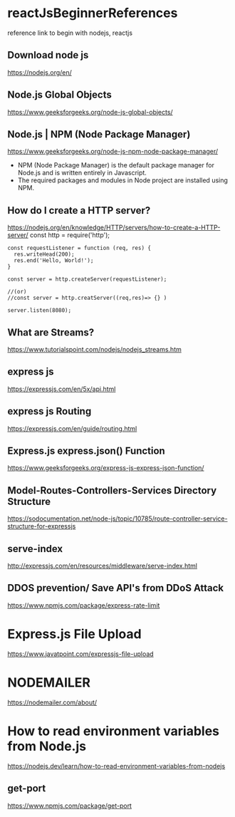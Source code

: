 # reactJsBeginnerReferences
reference link to begin with nodejs, reactjs

## Download node js
https://nodejs.org/en/

## Node.js Global Objects
https://www.geeksforgeeks.org/node-js-global-objects/


## Node.js | NPM (Node Package Manager)
https://www.geeksforgeeks.org/node-js-npm-node-package-manager/

  - NPM (Node Package Manager) is the default package manager for Node.js and is written entirely in Javascript. 
  - The required packages and modules in Node project are installed using NPM.


## How do I create a HTTP server?
https://nodejs.org/en/knowledge/HTTP/servers/how-to-create-a-HTTP-server/
    const http = require('http');

    const requestListener = function (req, res) {
      res.writeHead(200);
      res.end('Hello, World!');
    }

    const server = http.createServer(requestListener);
    
    //(or)
    //const server = http.creatServer((req,res)=> {} )
    
    server.listen(8080);
    
   
## What are Streams?
https://www.tutorialspoint.com/nodejs/nodejs_streams.htm

## express js
https://expressjs.com/en/5x/api.html

## express js Routing
https://expressjs.com/en/guide/routing.html

## Express.js express.json() Function
https://www.geeksforgeeks.org/express-js-express-json-function/

## Model-Routes-Controllers-Services Directory Structure
https://sodocumentation.net/node-js/topic/10785/route-controller-service-structure-for-expressjs

## serve-index
http://expressjs.com/en/resources/middleware/serve-index.html

## DDOS prevention/ Save API's from DDoS Attack
https://www.npmjs.com/package/express-rate-limit

# Express.js File Upload
https://www.javatpoint.com/expressjs-file-upload
# NODEMAILER
https://nodemailer.com/about/


# How to read environment variables from Node.js
https://nodejs.dev/learn/how-to-read-environment-variables-from-nodejs

## get-port
https://www.npmjs.com/package/get-port
